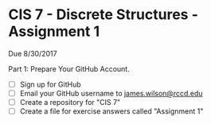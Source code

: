 # CIS 7 - Discrete Structures - Assignment 1
Due 8/30/2017

Part 1: Prepare Your GitHub Account.

  - [ ]  Sign up for GitHub
  - [ ]  Email your GitHub username to james.wilson@rccd.edu
  - [ ]  Create a repository for "CIS 7"
  - [ ]  Create a file for exercise answers called "Assignment 1"